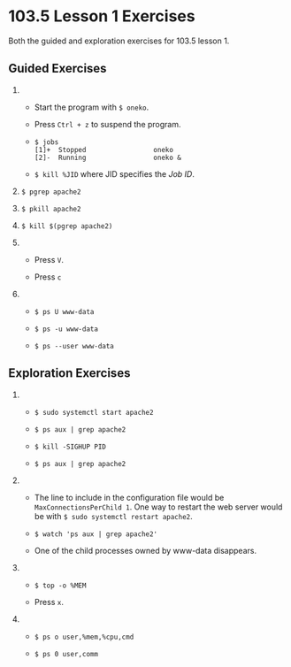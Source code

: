 # 103.5 Lesson 1 Exercises

Both the guided and exploration exercises for 103.5 lesson 1.

## Guided Exercises

1. 
    - Start the program with `$ oneko`.

    - Press `Ctrl + z` to suspend the program.

    -   ```
        $ jobs
        [1]+  Stopped                 oneko
        [2]-  Running                 oneko &
        ```

    - `$ kill %JID` where JID specifies the *Job ID*.

2. `$ pgrep apache2`

3. `$ pkill apache2`

4. `$ kill $(pgrep apache2)`

5. 
    - Press `V`.

    - Press `c`

6.
    - `$ ps U www-data`

    - `$ ps -u www-data`

    - `$ ps --user www-data`

## Exploration Exercises

1.
    - `$ sudo systemctl start apache2`

    - `$ ps aux | grep apache2`

    - `$ kill -SIGHUP PID`

    - `$ ps aux | grep apache2`

2.
    - The line to include in the configuration file would be `MaxConnectionsPerChild 1`. One way to restart the web server would be with
    `$ sudo systemctl restart apache2`.

    - `$ watch 'ps aux | grep apache2'`

    - One of the child processes owned by www-data disappears.

3.
    - `$ top -o %MEM`

    - Press `x`.

4. 
    - `$ ps o user,%mem,%cpu,cmd`

    - `$ ps 0 user,comm`
